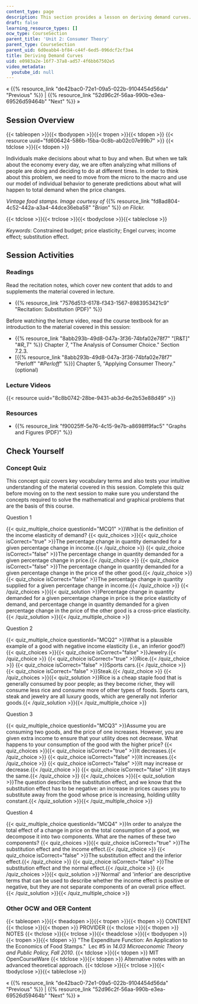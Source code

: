 ```yaml
---
content_type: page
description: This section provides a lesson on deriving demand curves.
draft: false
learning_resource_types: []
ocw_type: CourseSection
parent_title: 'Unit 2: Consumer Theory'
parent_type: CourseSection
parent_uid: 6d0eabb4-bf84-c44f-6ed5-096dcf2cf3a4
title: Deriving Demand Curves
uid: e0983a2e-16f7-37a8-ad57-4f6bb67502e5
video_metadata:
  youtube_id: null
---
```

« {{% resource_link "de42bac0-72e1-09a5-022b-9104454d56da" "Previous" %}} | {{% resource_link "52d96c2f-56aa-990b-e3ea-69526d59464b" "Next" %}} »

## Session Overview

{{< tableopen >}}{{< tbodyopen >}}{{< tropen >}}{{< tdopen >}}
{{< resource uuid="fd606424-586b-15ba-0c8b-ab02c07e99b7" >}}
{{< tdclose >}}{{< tdopen >}}

Individuals make decisions about what to buy and when. But when we talk about the economy every day, we are often analyzing what millions of people are doing and deciding to do at different times. In order to think about this problem, we need to move from the micro to the macro and use our model of individual behavior to generate predictions about what will happen to total demand when the price changes.

*Vintage food stamps. Image courtesy of* {{% resource_link "fd8ad804-4c52-442a-a3a4-44dce36eba58" "*Brian*" %}} *on Flickr.*

{{< tdclose >}}{{< trclose >}}{{< tbodyclose >}}{{< tableclose >}}

*Keywords*: Constrained budget; price elasticity; Engel curves; income effect; substitution effect.

## Session Activities

### Readings

Read the recitation notes, which cover new content that adds to and supplements the material covered in lecture.

- {{% resource_link "7576d513-6178-f343-1567-8983953421c9" "Recitation: Substitution (PDF)" %}}

Before watching the lecture video, read the course textbook for an introduction to the material covered in this session:

- {{% resource_link "8abb293b-49d8-047a-3f36-74bfa02e78f7" "\[R&T\]" "#_R_T_" %}} Chapter 7, "The Analysis of Consumer Choice." Section 7.2.3.
- \[{{% resource_link "8abb293b-49d8-047a-3f36-74bfa02e78f7" "Perloff" "#_Perloff_" %}}\] Chapter 5, "Applying Consumer Theory." (optional)

### Lecture Videos

{{< resource uuid="8c8b0742-28be-9431-ab3d-6e2b53e88d49" >}}

### Resources

- {{% resource_link "f90025ff-5e76-4c15-9e7b-a8698ff9fac5" "Graphs and Figures (PDF)" %}}

## Check Yourself

### Concept Quiz

This concept quiz covers key vocabulary terms and also tests your intuitive understanding of the material covered in this session. Complete this quiz before moving on to the next session to make sure you understand the concepts required to solve the mathematical and graphical problems that are the basis of this course.

Question 1

{{< quiz_multiple_choice questionId="MCQ1" >}}What is the definition of the income elasticity of demand? {{< quiz_choices >}}{{< quiz_choice isCorrect="true" >}}The percentage change in quantity demanded for a given percentage change in income.{{< /quiz_choice >}} {{< quiz_choice isCorrect="false" >}}The percentage change in quantity demanded for a given percentage change in price.{{< /quiz_choice >}} {{< quiz_choice isCorrect="false" >}}The percentage change in quantity demanded for a given percentage change in the price of the other good.{{< /quiz_choice >}} {{< quiz_choice isCorrect="false" >}}The percentage change in quantity supplied for a given percentage change in income.{{< /quiz_choice >}} {{< /quiz_choices >}}{{< quiz_solution >}}Percentage change in quantity demanded for a given percentage change in price is the price elasticity of demand, and percentage change in quantity demanded for a given percentage change in the price of the other good is a cross-price elasticity.{{< /quiz_solution >}}{{< /quiz_multiple_choice >}}

Question 2

{{< quiz_multiple_choice questionId="MCQ2" >}}What is a plausible example of a good with negative income elasticity (i.e., an inferior good?) {{< quiz_choices >}}{{< quiz_choice isCorrect="false" >}}Jewelry.{{< /quiz_choice >}} {{< quiz_choice isCorrect="true" >}}Rice.{{< /quiz_choice >}} {{< quiz_choice isCorrect="false" >}}Sports cars.{{< /quiz_choice >}} {{< quiz_choice isCorrect="false" >}}Steak.{{< /quiz_choice >}} {{< /quiz_choices >}}{{< quiz_solution >}}Rice is a cheap staple food that is generally consumed by poor people; as they become richer, they will consume less rice and consume more of other types of foods. Sports cars, steak and jewelry are all luxury goods, which are generally not inferior goods.{{< /quiz_solution >}}{{< /quiz_multiple_choice >}}

Question 3

{{< quiz_multiple_choice questionId="MCQ3" >}}Assume you are consuming two goods, and the price of one increases. However, you are given extra income to ensure that your utility does not decrease. What happens to your consumption of the good with the higher price? {{< quiz_choices >}}{{< quiz_choice isCorrect="true" >}}It decreases.{{< /quiz_choice >}} {{< quiz_choice isCorrect="false" >}}It increases.{{< /quiz_choice >}} {{< quiz_choice isCorrect="false" >}}It may increase or decrease.{{< /quiz_choice >}} {{< quiz_choice isCorrect="false" >}}It stays the same.{{< /quiz_choice >}} {{< /quiz_choices >}}{{< quiz_solution >}}The question describes the substitution effect, and we know that the substitution effect has to be negative: an increase in prices causes you to substitute away from the good whose price is increasing, holding utility constant.{{< /quiz_solution >}}{{< /quiz_multiple_choice >}}

Question 4

{{< quiz_multiple_choice questionId="MCQ4" >}}In order to analyze the total effect of a change in price on the total consumption of a good, we decompose it into two components. What are the names of these two components? {{< quiz_choices >}}{{< quiz_choice isCorrect="true" >}}The substitution effect and the income effect.{{< /quiz_choice >}} {{< quiz_choice isCorrect="false" >}}The substitution effect and the inferior effect.{{< /quiz_choice >}} {{< quiz_choice isCorrect="false" >}}The substitution effect and the normal effect.{{< /quiz_choice >}} {{< /quiz_choices >}}{{< quiz_solution >}}'Normal' and 'inferior' are descriptive terms that can be used to describe whether the income effect is positive or negative, but they are not separate components of an overall price effect.{{< /quiz_solution >}}{{< /quiz_multiple_choice >}}

### Other OCW and OER Content

{{< tableopen >}}{{< theadopen >}}{{< tropen >}}{{< thopen >}}
CONTENT
{{< thclose >}}{{< thopen >}}
PROVIDER
{{< thclose >}}{{< thopen >}}
NOTES
{{< thclose >}}{{< trclose >}}{{< theadclose >}}{{< tbodyopen >}}{{< tropen >}}{{< tdopen >}}
"The Expenditure Function: An Application to the Economics of Food Stamps."  Lec #5 in *14.03 Microeconomic Theory and Public Policy, Fall 2010*.
{{< tdclose >}}{{< tdopen >}}
MIT OpenCourseWare
{{< tdclose >}}{{< tdopen >}}
Alternative notes with an advanced theoretical approach.
{{< tdclose >}}{{< trclose >}}{{< tbodyclose >}}{{< tableclose >}}

« {{% resource_link "de42bac0-72e1-09a5-022b-9104454d56da" "Previous" %}} | {{% resource_link "52d96c2f-56aa-990b-e3ea-69526d59464b" "Next" %}} »